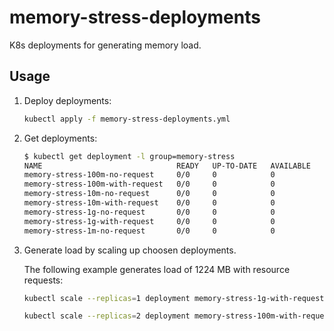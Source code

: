 # memory-stress-deployments

K8s deployments for generating memory load.

## Usage

1. Deploy deployments:

    ```bash
    kubectl apply -f memory-stress-deployments.yml
    ```

2. Get deployments:

    ```bash
    $ kubectl get deployment -l group=memory-stress
    NAME                              READY   UP-TO-DATE   AVAILABLE
    memory-stress-100m-no-request     0/0     0            0
    memory-stress-100m-with-request   0/0     0            0
    memory-stress-10m-no-request      0/0     0            0
    memory-stress-10m-with-request    0/0     0            0
    memory-stress-1g-no-request       0/0     0            0
    memory-stress-1g-with-request     0/0     0            0
    memory-stress-1m-no-request       0/0     0            0
    ```

3. Generate load by scaling up choosen deployments.

    The following example generates load of 1224 MB with resource requests:

    ```bash
    kubectl scale --replicas=1 deployment memory-stress-1g-with-request

    kubectl scale --replicas=2 deployment memory-stress-100m-with-request
    ```
